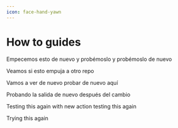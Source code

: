 ```yaml
---
icon: face-hand-yawn
---
```


# How to guides

Empecemos esto de nuevo y probémoslo y probémoslo de nuevo

Veamos si esto empuja a otro repo

Vamos a ver de nuevo probar de nuevo aquí

Probando la salida de nuevo después del cambio



Testing this again with new action testing this again



Trying this again
